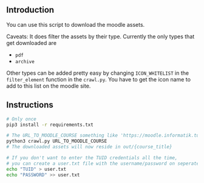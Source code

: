 ## Introduction

You can use this script to download the moodle assets.

Caveats:
It does filter the assets by their type. Currently the only types that get downloaded are
- `pdf`
- `archive`

Other types can be added pretty easy by changing `ICON_WHITELIST` in the `filter_element` function in the `crawl.py`. You have to get the icon name to add to this list on the moodle site.

## Instructions

```bash
# Only once
pip3 install -r requirements.txt

# The URL_TO_MOODLE_COURSE something like 'https://moodle.informatik.tu-darmstadt.de/course/view.php?id=155'
python3 crawl.py URL_TO_MOODLE_COURSE
# The downloaded assets will now reside in out/{course_title}

# If you don't want to enter the TUID credentials all the time,
# you can create a user.txt file with the username/password on seperate lines:
echo "TUID" > user.txt
echo "PASSWORD" >> user.txt
```